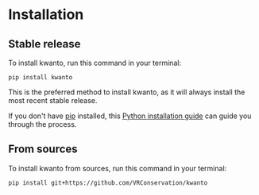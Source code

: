 # Installation

## Stable release

To install kwanto, run this command in your terminal:

```
pip install kwanto
```

This is the preferred method to install kwanto, as it will always install the most recent stable release.

If you don't have [pip](https://pip.pypa.io) installed, this [Python installation guide](http://docs.python-guide.org/en/latest/starting/installation/) can guide you through the process.

## From sources

To install kwanto from sources, run this command in your terminal:

```
pip install git+https://github.com/VRConservation/kwanto
```
